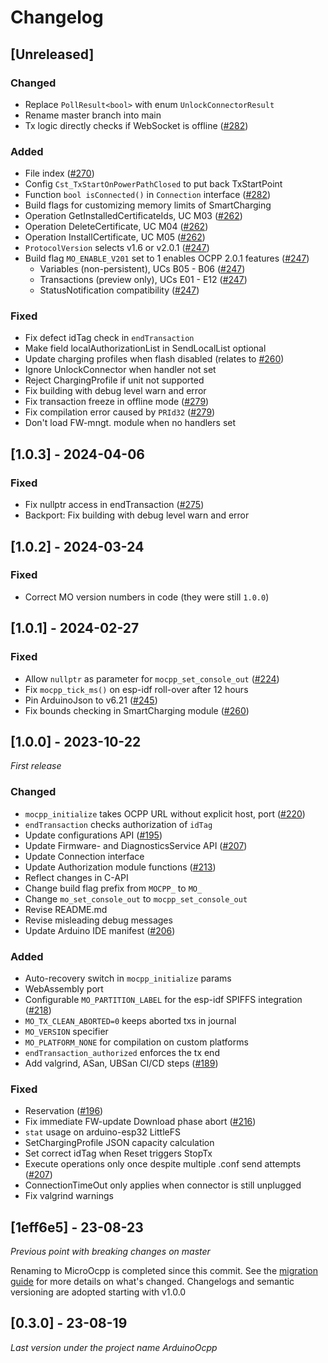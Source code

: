 # Changelog

## [Unreleased]

### Changed

- Replace `PollResult<bool>` with enum `UnlockConnectorResult`
- Rename master branch into main
- Tx logic directly checks if WebSocket is offline ([#282](https://github.com/matth-x/MicroOcpp/pull/282))

### Added

- File index ([#270](https://github.com/matth-x/MicroOcpp/pull/270))
- Config `Cst_TxStartOnPowerPathClosed` to put back TxStartPoint
- Function `bool isConnected()` in `Connection` interface ([#282](https://github.com/matth-x/MicroOcpp/pull/282))
- Build flags for customizing memory limits of SmartCharging
- Operation GetInstalledCertificateIds, UC M03 ([#262](https://github.com/matth-x/MicroOcpp/pull/262))
- Operation DeleteCertificate, UC M04 ([#262](https://github.com/matth-x/MicroOcpp/pull/262))
- Operation InstallCertificate, UC M05 ([#262](https://github.com/matth-x/MicroOcpp/pull/262))
- `ProtocolVersion` selects v1.6 or v2.0.1 ([#247](https://github.com/matth-x/MicroOcpp/pull/247))
- Build flag `MO_ENABLE_V201` set to 1 enables OCPP 2.0.1 features ([#247](https://github.com/matth-x/MicroOcpp/pull/247))
    - Variables (non-persistent), UCs B05 - B06 ([#247](https://github.com/matth-x/MicroOcpp/pull/247))
    - Transactions (preview only), UCs E01 - E12 ([#247](https://github.com/matth-x/MicroOcpp/pull/247))
    - StatusNotification compatibility ([#247](https://github.com/matth-x/MicroOcpp/pull/247))

### Fixed

- Fix defect idTag check in `endTransaction`
- Make field localAuthorizationList in SendLocalList optional
- Update charging profiles when flash disabled (relates to [#260](https://github.com/matth-x/MicroOcpp/pull/260))
- Ignore UnlockConnector when handler not set
- Reject ChargingProfile if unit not supported
- Fix building with debug level warn and error
- Fix transaction freeze in offline mode ([#279](https://github.com/matth-x/MicroOcpp/pull/279))
- Fix compilation error caused by `PRId32` ([#279](https://github.com/matth-x/MicroOcpp/pull/279))
- Don't load FW-mngt. module when no handlers set

## [1.0.3] - 2024-04-06

### Fixed

- Fix nullptr access in endTransaction ([#275](https://github.com/matth-x/MicroOcpp/pull/275))
- Backport: Fix building with debug level warn and error

## [1.0.2] - 2024-03-24

### Fixed

- Correct MO version numbers in code (they were still `1.0.0`)

## [1.0.1] - 2024-02-27

### Fixed

- Allow `nullptr` as parameter for `mocpp_set_console_out` ([#224](https://github.com/matth-x/MicroOcpp/issues/224))
- Fix `mocpp_tick_ms()` on esp-idf roll-over after 12 hours
- Pin ArduinoJson to v6.21 ([#245](https://github.com/matth-x/MicroOcpp/issues/245))
- Fix bounds checking in SmartCharging module ([#260](https://github.com/matth-x/MicroOcpp/pull/260))

## [1.0.0] - 2023-10-22

_First release_

### Changed

- `mocpp_initialize` takes OCPP URL without explicit host, port ([#220](https://github.com/matth-x/MicroOcpp/pull/220))
- `endTransaction` checks authorization of `idTag`
- Update configurations API ([#195](https://github.com/matth-x/MicroOcpp/pull/195))
- Update Firmware- and DiagnosticsService API ([#207](https://github.com/matth-x/MicroOcpp/pull/207))
- Update Connection interface
- Update Authorization module functions ([#213](https://github.com/matth-x/MicroOcpp/pull/213))
- Reflect changes in C-API
- Change build flag prefix from `MOCPP_` to `MO_`
- Change `mo_set_console_out` to `mocpp_set_console_out`
- Revise README.md
- Revise misleading debug messages
- Update Arduino IDE manifest ([#206](https://github.com/matth-x/MicroOcpp/issues/206))

### Added

- Auto-recovery switch in `mocpp_initialize` params
- WebAssembly port
- Configurable `MO_PARTITION_LABEL` for the esp-idf SPIFFS integration ([#218](https://github.com/matth-x/MicroOcpp/pull/218))
- `MO_TX_CLEAN_ABORTED=0` keeps aborted txs in journal
- `MO_VERSION` specifier
- `MO_PLATFORM_NONE` for compilation on custom platforms
- `endTransaction_authorized` enforces the tx end
- Add valgrind, ASan, UBSan CI/CD steps ([#189](https://github.com/matth-x/MicroOcpp/pull/189))

### Fixed

- Reservation ([#196](https://github.com/matth-x/MicroOcpp/pull/196))
- Fix immediate FW-update Download phase abort ([#216](https://github.com/matth-x/MicroOcpp/pull/216))
- `stat` usage on arduino-esp32 LittleFS
- SetChargingProfile JSON capacity calculation
- Set correct idTag when Reset triggers StopTx
- Execute operations only once despite multiple .conf send attempts ([#207](https://github.com/matth-x/MicroOcpp/pull/207))
- ConnectionTimeOut only applies when connector is still unplugged
- Fix valgrind warnings

## [1eff6e5] - 23-08-23

_Previous point with breaking changes on master_

Renaming to MicroOcpp is completed since this commit. See the [migration guide](https://matth-x.github.io/MicroOcpp/migration/) for more details on what's changed. Changelogs and semantic versioning are adopted starting with v1.0.0

## [0.3.0] - 23-08-19

_Last version under the project name ArduinoOcpp_
